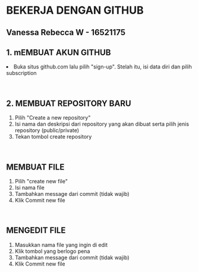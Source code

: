 # BEKERJA DENGAN GITHUB
## Vanessa Rebecca W - 16521175

## 1. mEMBUAT AKUN GITHUB
<li>Buka situs github.com lalu pilih "sign-up". Stelah itu, isi data diri dan pilih subscription</li>

<p>&nbsp;</p>

## 2. MEMBUAT REPOSITORY BARU
<ol>
    <li>Pilih "Create a new repository"</li>
    <li>Isi nama dan deskripsi dari repository yang akan dibuat serta pilih jenis repository (public/private)</li>
    <li>Tekan tombol create repository</li>
</ol>

<p>&nbsp;</p>

## MEMBUAT FILE

<ol>
    <li>Pilih "create new file"</li>
    <li>Isi nama file</li>
    <li>Tambahkan message dari commit (tidak wajib)</li>
    <li>Klik Commit new file</li>
</ol>

<p>&nbsp;<p>

## MENGEDIT FILE

<ol>
    <li>Masukkan nama file yang ingin di edit</li>
    <li>Klik tombol yang berlogo pena</li>
    <li>Tambahkan message dari commit (tidak wajib)</li>
    <li>Klik Commit new file</li>
</ol>